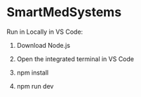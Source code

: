 # SmartMedSystems
 
Run in Locally in VS Code:
 
1. Download Node.js

2. Open the integrated terminal in VS Code

3. npm install

4. npm run dev
